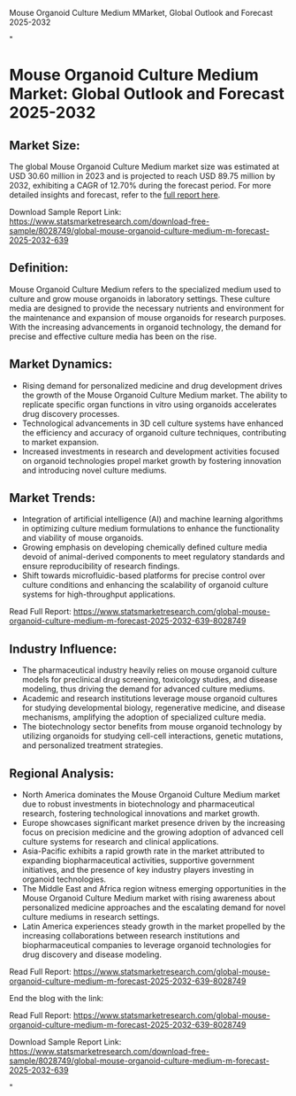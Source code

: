 Mouse Organoid Culture Medium MMarket, Global Outlook and Forecast 2025-2032

"<h1>Mouse Organoid Culture Medium Market: Global Outlook and Forecast 2025-2032</h1>

<h2>Market Size:</h2>
<p>The global Mouse Organoid Culture Medium market size was estimated at USD 30.60 million in 2023 and is projected to reach USD 89.75 million by 2032, exhibiting a CAGR of 12.70% during the forecast period. For more detailed insights and forecast, refer to the <a href='https://www.statsmarketresearch.com/global-mouse-organoid-culture-medium-m-forecast-2025-2032-639-8028749'>full report here</a>.</p>
<p>Download Sample Report Link: <a href='https://www.statsmarketresearch.com/download-free-sample/8028749/global-mouse-organoid-culture-medium-m-forecast-2025-2032-639'>https://www.statsmarketresearch.com/download-free-sample/8028749/global-mouse-organoid-culture-medium-m-forecast-2025-2032-639</a></p>

<h2>Definition:</h2>
<p>Mouse Organoid Culture Medium refers to the specialized medium used to culture and grow mouse organoids in laboratory settings. These culture media are designed to provide the necessary nutrients and environment for the maintenance and expansion of mouse organoids for research purposes. With the increasing advancements in organoid technology, the demand for precise and effective culture media has been on the rise.</p>

<h2>Market Dynamics:</h2>
<ul>
  <li>Rising demand for personalized medicine and drug development drives the growth of the Mouse Organoid Culture Medium market. The ability to replicate specific organ functions in vitro using organoids accelerates drug discovery processes.</li>
  <li>Technological advancements in 3D cell culture systems have enhanced the efficiency and accuracy of organoid culture techniques, contributing to market expansion.</li>
  <li>Increased investments in research and development activities focused on organoid technologies propel market growth by fostering innovation and introducing novel culture mediums.</li>
</ul>

<h2>Market Trends:</h2>
<ul>
  <li>Integration of artificial intelligence (AI) and machine learning algorithms in optimizing culture medium formulations to enhance the functionality and viability of mouse organoids.</li>
  <li>Growing emphasis on developing chemically defined culture media devoid of animal-derived components to meet regulatory standards and ensure reproducibility of research findings.</li>
  <li>Shift towards microfluidic-based platforms for precise control over culture conditions and enhancing the scalability of organoid culture systems for high-throughput applications.</li>
</ul>
<p>Read Full Report: <a href='https://www.statsmarketresearch.com/global-mouse-organoid-culture-medium-m-forecast-2025-2032-639-8028749'>https://www.statsmarketresearch.com/global-mouse-organoid-culture-medium-m-forecast-2025-2032-639-8028749</a></p>

<h2>Industry Influence:</h2>
<ul>
  <li>The pharmaceutical industry heavily relies on mouse organoid culture models for preclinical drug screening, toxicology studies, and disease modeling, thus driving the demand for advanced culture mediums.</li>
  <li>Academic and research institutions leverage mouse organoid cultures for studying developmental biology, regenerative medicine, and disease mechanisms, amplifying the adoption of specialized culture media.</li>
  <li>The biotechnology sector benefits from mouse organoid technology by utilizing organoids for studying cell-cell interactions, genetic mutations, and personalized treatment strategies.</li>
</ul>

<h2>Regional Analysis:</h2>
<ul>
  <li>North America dominates the Mouse Organoid Culture Medium market due to robust investments in biotechnology and pharmaceutical research, fostering technological innovations and market growth.</li>
  <li>Europe showcases significant market presence driven by the increasing focus on precision medicine and the growing adoption of advanced cell culture systems for research and clinical applications.</li>
  <li>Asia-Pacific exhibits a rapid growth rate in the market attributed to expanding biopharmaceutical activities, supportive government initiatives, and the presence of key industry players investing in organoid technologies.</li>
  <li>The Middle East and Africa region witness emerging opportunities in the Mouse Organoid Culture Medium market with rising awareness about personalized medicine approaches and the escalating demand for novel culture mediums in research settings.</li>
  <li>Latin America experiences steady growth in the market propelled by the increasing collaborations between research institutions and biopharmaceutical companies to leverage organoid technologies for drug discovery and disease modeling.</li>
</ul>
<p>Read Full Report: <a href='https://www.statsmarketresearch.com/global-mouse-organoid-culture-medium-m-forecast-2025-2032-639-8028749'>https://www.statsmarketresearch.com/global-mouse-organoid-culture-medium-m-forecast-2025-2032-639-8028749</a></p>

<p>End the blog with the link:<p>Read Full Report: <a href='https://www.statsmarketresearch.com/global-mouse-organoid-culture-medium-m-forecast-2025-2032-639-8028749'>https://www.statsmarketresearch.com/global-mouse-organoid-culture-medium-m-forecast-2025-2032-639-8028749</a></p>
<p>Download Sample Report Link: <a href='https://www.statsmarketresearch.com/download-free-sample/8028749/global-mouse-organoid-culture-medium-m-forecast-2025-2032-639'>https://www.statsmarketresearch.com/download-free-sample/8028749/global-mouse-organoid-culture-medium-m-forecast-2025-2032-639</a></p>"
